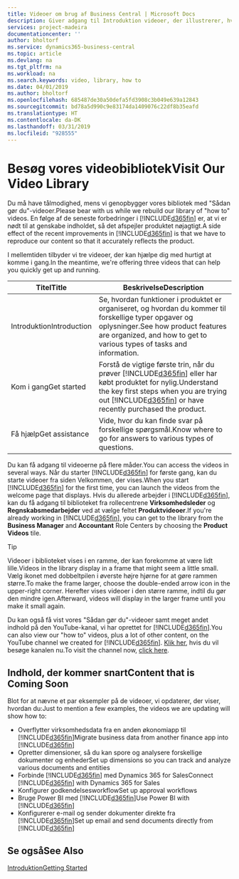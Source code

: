 ```yaml
---
title: Videoer om brug af Business Central | Microsoft Docs
description: Giver adgang til Introduktion videoer, der illustrerer, hvordan du udfører almindelige opgaver.
services: project-madeira
documentationcenter: ''
author: bholtorf
ms.service: dynamics365-business-central
ms.topic: article
ms.devlang: na
ms.tgt_pltfrm: na
ms.workload: na
ms.search.keywords: video, library, how to
ms.date: 04/01/2019
ms.author: bholtorf
ms.openlocfilehash: 685487de30a50defa5fd3908c3b049e639a12843
ms.sourcegitcommit: bd78a5d990c9e83174da1409076c22df8b35eafd
ms.translationtype: HT
ms.contentlocale: da-DK
ms.lasthandoff: 03/31/2019
ms.locfileid: "928555"
---
```

# <a name="visit-our-video-library"></a><span data-ttu-id="6c287-103">Besøg vores videobibliotek</span><span class="sxs-lookup"><span data-stu-id="6c287-103">Visit Our Video Library</span></span>
<span data-ttu-id="6c287-104">Du må have tålmodighed, mens vi genopbygger vores bibliotek med "Sådan gør du"-videoer.</span><span class="sxs-lookup"><span data-stu-id="6c287-104">Please bear with us while we rebuild our library of "how to" videos.</span></span> <span data-ttu-id="6c287-105">En følge af de seneste forbedringer i [!INCLUDE[d365fin](includes/d365fin_md.md)] er, at vi er nødt til at genskabe indholdet, så det afspejler produktet nøjagtigt.</span><span class="sxs-lookup"><span data-stu-id="6c287-105">A side effect of the recent improvements in [!INCLUDE[d365fin](includes/d365fin_md.md)] is that we have to reproduce our content so that it accurately reflects the product.</span></span>

<span data-ttu-id="6c287-106">I mellemtiden tilbyder vi tre videoer, der kan hjælpe dig med hurtigt at komme i gang.</span><span class="sxs-lookup"><span data-stu-id="6c287-106">In the meantime, we're offering three videos that can help you quickly get up and running.</span></span>

|<span data-ttu-id="6c287-107">Titel</span><span class="sxs-lookup"><span data-stu-id="6c287-107">Title</span></span>|<span data-ttu-id="6c287-108">Beskrivelse</span><span class="sxs-lookup"><span data-stu-id="6c287-108">Description</span></span>|
|----|----|
|<span data-ttu-id="6c287-109">Introduktion</span><span class="sxs-lookup"><span data-stu-id="6c287-109">Introduction</span></span>|<span data-ttu-id="6c287-110">Se, hvordan funktioner i produktet er organiseret, og hvordan du kommer til forskellige typer opgaver og oplysninger.</span><span class="sxs-lookup"><span data-stu-id="6c287-110">See how product features are organized, and how to get to various types of tasks and information.</span></span>|
|<span data-ttu-id="6c287-111">Kom i gang</span><span class="sxs-lookup"><span data-stu-id="6c287-111">Get started</span></span>|<span data-ttu-id="6c287-112">Forstå de vigtige første trin, når du prøver [!INCLUDE[d365fin](includes/d365fin_md.md)] eller har købt produktet for nylig.</span><span class="sxs-lookup"><span data-stu-id="6c287-112">Understand the key first steps when you are trying out [!INCLUDE[d365fin](includes/d365fin_md.md)] or have recently purchased the product.</span></span> |
|<span data-ttu-id="6c287-113">Få hjælp</span><span class="sxs-lookup"><span data-stu-id="6c287-113">Get assistance</span></span>|<span data-ttu-id="6c287-114">Vide, hvor du kan finde svar på forskellige spørgsmål.</span><span class="sxs-lookup"><span data-stu-id="6c287-114">Know where to go for answers to various types of questions.</span></span>|

<span data-ttu-id="6c287-115">Du kan få adgang til videoerne på flere måder.</span><span class="sxs-lookup"><span data-stu-id="6c287-115">You can access the videos in several ways.</span></span> <span data-ttu-id="6c287-116">Når du starter [!INCLUDE[d365fin](includes/d365fin_md.md)] for første gang, kan du starte videoer fra siden Velkommen, der vises.</span><span class="sxs-lookup"><span data-stu-id="6c287-116">When you start [!INCLUDE[d365fin](includes/d365fin_md.md)] for the first time, you can launch the videos from the welcome page that displays.</span></span> <span data-ttu-id="6c287-117">Hvis du allerede arbejder i [!INCLUDE[d365fin](includes/d365fin_md.md)], kan du få adgang til biblioteket fra rollecentrene **Virksomhedsleder** og **Regnskabsmedarbejder** ved at vælge feltet **Produktvideoer**.</span><span class="sxs-lookup"><span data-stu-id="6c287-117">If you're already working in [!INCLUDE[d365fin](includes/d365fin_md.md)], you can get to the library from the **Business Manager** and **Accountant** Role Centers by choosing the **Product Videos** tile.</span></span>

> [!Tip]  
> <span data-ttu-id="6c287-118">Videoer i biblioteket vises i en ramme, der kan forekomme at være lidt lille.</span><span class="sxs-lookup"><span data-stu-id="6c287-118">Videos in the library display in a frame that might seem a little small.</span></span> <span data-ttu-id="6c287-119">Vælg ikonet med dobbeltpilen i øverste højre hjørne for at gøre rammen større.</span><span class="sxs-lookup"><span data-stu-id="6c287-119">To make the frame larger, choose the double-ended arrow icon in the upper-right corner.</span></span> <span data-ttu-id="6c287-120">Herefter vises videoer i den større ramme, indtil du gør den mindre igen.</span><span class="sxs-lookup"><span data-stu-id="6c287-120">Afterward, videos will display in the larger frame until you make it small again.</span></span>

<span data-ttu-id="6c287-121">Du kan også få vist vores "Sådan gør du"-videoer samt meget andet indhold på den YouTube-kanal, vi har oprettet for [!INCLUDE[d365fin](includes/d365fin_md.md)].</span><span class="sxs-lookup"><span data-stu-id="6c287-121">You can also view our "how to" videos, plus a lot of other content, on the YouTube channel we created for [!INCLUDE[d365fin](includes/d365fin_md.md)].</span></span> <span data-ttu-id="6c287-122">[Klik her](https://go.microsoft.com/fwlink/?linkid=851533), hvis du vil besøge kanalen nu.</span><span class="sxs-lookup"><span data-stu-id="6c287-122">To visit the channel now, [click here](https://go.microsoft.com/fwlink/?linkid=851533).</span></span>

## <a name="content-that-is-coming-soon"></a><span data-ttu-id="6c287-123">Indhold, der kommer snart</span><span class="sxs-lookup"><span data-stu-id="6c287-123">Content that is Coming Soon</span></span>
<span data-ttu-id="6c287-124">Blot for at nævne et par eksempler på de videoer, vi opdaterer, der viser, hvordan du:</span><span class="sxs-lookup"><span data-stu-id="6c287-124">Just to mention a few examples, the videos we are updating will show how to:</span></span>  

* <span data-ttu-id="6c287-125">Overflytter virksomhedsdata fra en anden økonomiapp til [!INCLUDE[d365fin](includes/d365fin_md.md)]</span><span class="sxs-lookup"><span data-stu-id="6c287-125">Migrate business data from another finance app into [!INCLUDE[d365fin](includes/d365fin_md.md)]</span></span>  
* <span data-ttu-id="6c287-126">Opretter dimensioner, så du kan spore og analysere forskellige dokumenter og enheder</span><span class="sxs-lookup"><span data-stu-id="6c287-126">Set up dimensions so you can track and analyze various documents and entities</span></span>
* <span data-ttu-id="6c287-127">Forbinde [!INCLUDE[d365fin](includes/d365fin_md.md)] med Dynamics 365 for Sales</span><span class="sxs-lookup"><span data-stu-id="6c287-127">Connect [!INCLUDE[d365fin](includes/d365fin_md.md)] with Dynamics 365 for Sales</span></span>
* <span data-ttu-id="6c287-128">Konfigurer godkendelsesworkflow</span><span class="sxs-lookup"><span data-stu-id="6c287-128">Set up approval workflows</span></span>  
* <span data-ttu-id="6c287-129">Bruge Power BI med [!INCLUDE[d365fin](includes/d365fin_md.md)]</span><span class="sxs-lookup"><span data-stu-id="6c287-129">Use Power BI with [!INCLUDE[d365fin](includes/d365fin_md.md)]</span></span>  
* <span data-ttu-id="6c287-130">Konfigurerer e-mail og sender dokumenter direkte fra [!INCLUDE[d365fin](includes/d365fin_md.md)]</span><span class="sxs-lookup"><span data-stu-id="6c287-130">Set up email and send documents directly from [!INCLUDE[d365fin](includes/d365fin_md.md)]</span></span>  

## <a name="see-also"></a><span data-ttu-id="6c287-131">Se også</span><span class="sxs-lookup"><span data-stu-id="6c287-131">See Also</span></span>
[<span data-ttu-id="6c287-132">Introduktion</span><span class="sxs-lookup"><span data-stu-id="6c287-132">Getting Started</span></span>](product-get-started.md)

